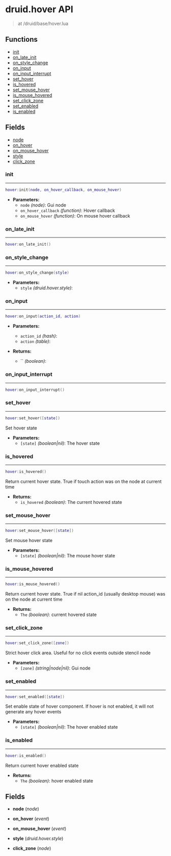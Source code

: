 # druid.hover API

> at /druid/base/hover.lua


## Functions
- [init](#init)
- [on_late_init](#on_late_init)
- [on_style_change](#on_style_change)
- [on_input](#on_input)
- [on_input_interrupt](#on_input_interrupt)
- [set_hover](#set_hover)
- [is_hovered](#is_hovered)
- [set_mouse_hover](#set_mouse_hover)
- [is_mouse_hovered](#is_mouse_hovered)
- [set_click_zone](#set_click_zone)
- [set_enabled](#set_enabled)
- [is_enabled](#is_enabled)


## Fields
- [node](#node)
- [on_hover](#on_hover)
- [on_mouse_hover](#on_mouse_hover)
- [style](#style)
- [click_zone](#click_zone)



### init

---
```lua
hover:init(node, on_hover_callback, on_mouse_hover)
```

- **Parameters:**
	- `node` *(node)*: Gui node
	- `on_hover_callback` *(function)*: Hover callback
	- `on_mouse_hover` *(function)*: On mouse hover callback

### on_late_init

---
```lua
hover:on_late_init()
```

### on_style_change

---
```lua
hover:on_style_change(style)
```

- **Parameters:**
	- `style` *(druid.hover.style)*:

### on_input

---
```lua
hover:on_input(action_id, action)
```

- **Parameters:**
	- `action_id` *(hash)*:
	- `action` *(table)*:

- **Returns:**
	- `` *(boolean)*:

### on_input_interrupt

---
```lua
hover:on_input_interrupt()
```

### set_hover

---
```lua
hover:set_hover([state])
```

Set hover state

- **Parameters:**
	- `[state]` *(boolean|nil)*: The hover state

### is_hovered

---
```lua
hover:is_hovered()
```

Return current hover state. True if touch action was on the node at current time

- **Returns:**
	- `is_hovered` *(boolean)*: The current hovered state

### set_mouse_hover

---
```lua
hover:set_mouse_hover([state])
```

Set mouse hover state

- **Parameters:**
	- `[state]` *(boolean|nil)*: The mouse hover state

### is_mouse_hovered

---
```lua
hover:is_mouse_hovered()
```

Return current hover state. True if nil action_id (usually desktop mouse) was on the node at current time

- **Returns:**
	- `The` *(boolean)*: current hovered state

### set_click_zone

---
```lua
hover:set_click_zone([zone])
```

Strict hover click area. Useful for no click events outside stencil node

- **Parameters:**
	- `[zone]` *(string|node|nil)*: Gui node

### set_enabled

---
```lua
hover:set_enabled([state])
```

Set enable state of hover component.
If hover is not enabled, it will not generate
any hover events

- **Parameters:**
	- `[state]` *(boolean|nil)*: The hover enabled state

### is_enabled

---
```lua
hover:is_enabled()
```

Return current hover enabled state

- **Returns:**
	- `The` *(boolean)*: hover enabled state


## Fields
<a name="node"></a>
- **node** (_node_)

<a name="on_hover"></a>
- **on_hover** (_event_)

<a name="on_mouse_hover"></a>
- **on_mouse_hover** (_event_)

<a name="style"></a>
- **style** (_druid.hover.style_)

<a name="click_zone"></a>
- **click_zone** (_node_)

